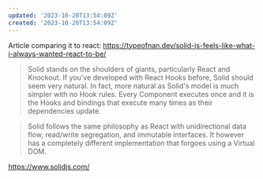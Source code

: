 ```yaml
---
updated: '2023-10-20T13:54:09Z'
created: '2023-10-20T13:54:09Z'
---
```

Article comparing it to react: https://typeofnan.dev/solid-js-feels-like-what-i-always-wanted-react-to-be/

> Solid stands on the shoulders of giants, particularly React and Knockout. If you've developed with React Hooks before, Solid should seem very natural. In fact, more natural as Solid's model is much simpler with no Hook rules. Every Component executes once and it is the Hooks and bindings that execute many times as their dependencies update.

> Solid follows the same philosophy as React with unidirectional data flow, read/write segregation, and immutable interfaces. It however has a completely different implementation that forgoes using a Virtual DOM.

https://www.solidjs.com/